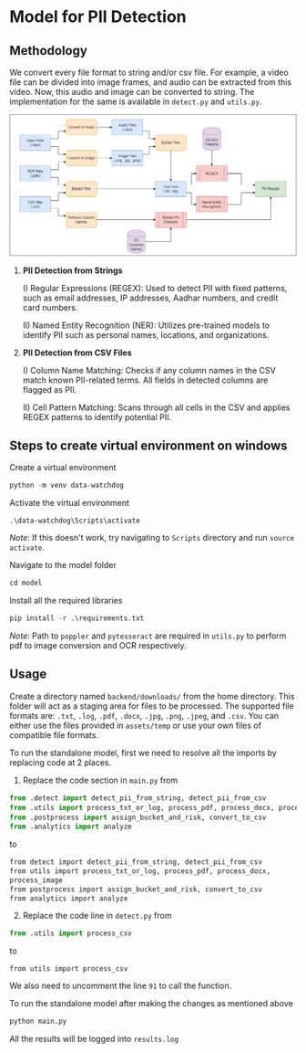 # Model for PII Detection

## Methodology

We convert every file format to string and/or csv file. For example, a video file can be divided into image frames, and audio can be extracted from this video. Now, this audio and image can be converted to string. The implementation for the same is available in `detect.py` and `utils.py`.

<img src="../assets/img/flowchart.png" alt="flowchart">

1) **PII Detection from Strings**

    I) Regular Expressions (REGEX):
Used to detect PII with fixed patterns, such as email addresses, IP addresses, Aadhar numbers, and credit card numbers.

    II) Named Entity Recognition (NER):
Utilizes pre-trained models to identify PII such as personal names, locations, and organizations.

2) **PII Detection from CSV Files**

    I) Column Name Matching: Checks if any column names in the CSV match known PII-related terms. All fields in detected columns are flagged as PII.

    II) Cell Pattern Matching: Scans through all cells in the CSV and applies REGEX patterns to identify potential PII.

## Steps to create virtual environment on windows

Create a virtual environment

```py
python -m venv data-watchdog
```

Activate the virtual environment

```
.\data-watchdog\Scripts\activate
```

*Note*: If this doesn't work, try navigating to `Scripts` directory and run `source activate`.

Navigate to the model folder

```py
cd model
```

Install all the required libraries

```py
pip install -r .\requirements.txt
```

*Note*: Path to `poppler` and `pytesseract` are required in `utils.py` to perform pdf to image conversion and OCR respectively.

## Usage

Create a directory named `backend/downloads/` from the home directory. This folder will act as a staging area for files to be processed. The supported file formats are: `.txt`, `.log`, `.pdf`, `.docx`, `.jpg`, `.png`, `.jpeg`, and `.csv`. You can either use the files provided in `assets/temp` or use your own files of compatible file formats.

To run the standalone model, first we need to resolve all the imports by replacing code at 2 places.

1) Replace the code section in `main.py` from

```py
from .detect import detect_pii_from_string, detect_pii_from_csv
from .utils import process_txt_or_log, process_pdf, process_docx, process_image
from .postprocess import assign_bucket_and_risk, convert_to_csv
from .analytics import analyze
```

to

```
from detect import detect_pii_from_string, detect_pii_from_csv
from utils import process_txt_or_log, process_pdf, process_docx, process_image
from postprocess import assign_bucket_and_risk, convert_to_csv
from analytics import analyze
```

2) Replace the code line in `detect.py` from

```py
from .utils import process_csv
```
to

```
from utils import process_csv
```

We also need to uncomment the line `91` to call the function.

To run the standalone model after making the changes as mentioned above

```py
python main.py
```

All the results will be logged into `results.log`
